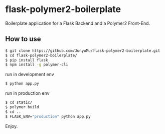 # flask-polymer2-boilerplate
Boilerplate application for a Flask Backend and a Polymer2 Front-End.

## How to use
```bash
$ git clone https://github.com/JunyuMu/flask-polymer2-boilerplate.git
$ cd flask-polymer2-boilerplate/
$ pip install flask
$ npm install -g polymer-cli
```

run in development env
```bash
$ python app.py
```

run in production env
```bash
$ cd static/
$ polymer build
$ cd ..
$ FLASK_ENV="production" python app.py
```

Enjoy.

